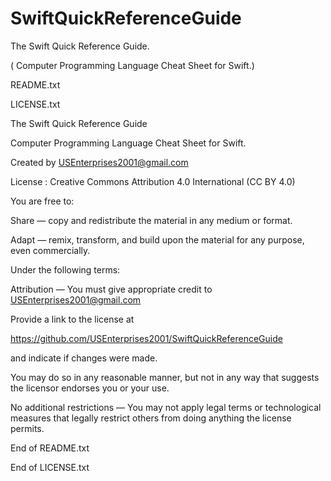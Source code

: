 # SwiftQuickReferenceGuide

The Swift Quick Reference Guide. 

( Computer Programming Language Cheat Sheet for Swift.)

README.txt

LICENSE.txt

The Swift Quick Reference Guide

Computer Programming Language Cheat Sheet for Swift.

Created by USEnterprises2001@gmail.com

License : Creative Commons Attribution 4.0 International (CC BY 4.0)

You are free to:

Share — copy and redistribute the material in any medium or format.

Adapt — remix, transform, and build upon the material for any purpose, even commercially.

Under the following terms:

Attribution — You must give appropriate credit to USEnterprises2001@gmail.com

Provide a link to the license at

https://github.com/USEnterprises2001/SwiftQuickReferenceGuide

and indicate if changes were made. 

You may do so in any reasonable manner, but not in any way that suggests the licensor endorses you or your use.

No additional restrictions — You may not apply legal terms or technological measures that legally restrict others from doing anything the license permits.

End of README.txt

End of LICENSE.txt
